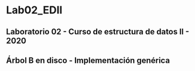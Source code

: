 # Lab02_EDII
## Laboratorio 02 - Curso de estructura de datos II - 2020
## Árbol B en disco - Implementación genérica
